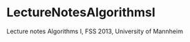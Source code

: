 LectureNotesAlgorithmsI
=======================

Lecture notes Algorithms I, FSS 2013, University of Mannheim 